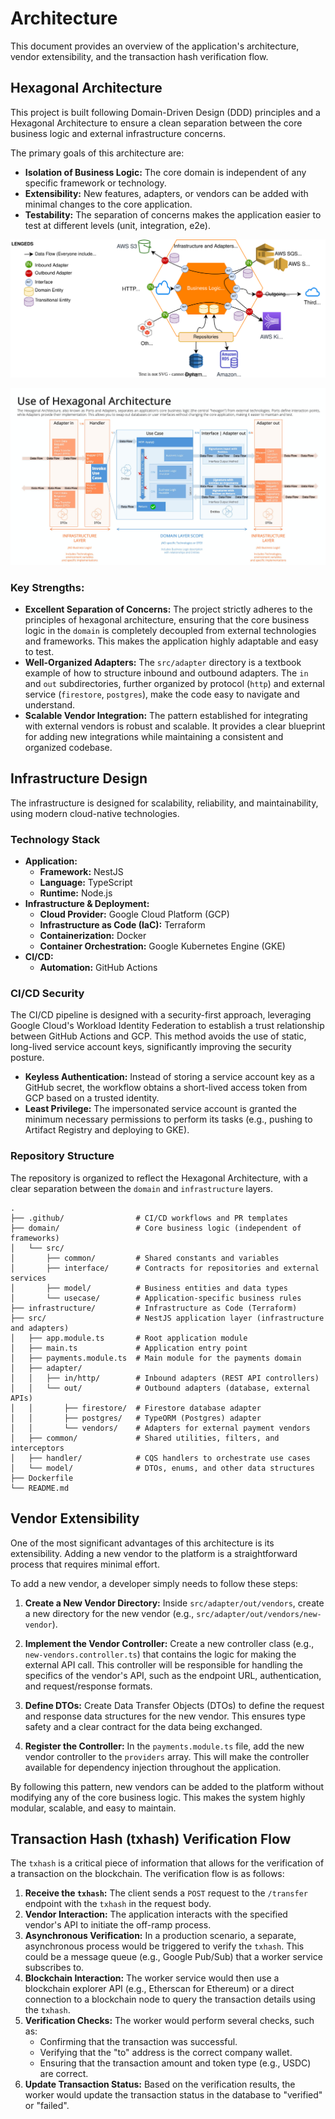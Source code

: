 # Architecture

This document provides an overview of the application's architecture, vendor extensibility, and the transaction hash verification flow.

## Hexagonal Architecture

This project is built following Domain-Driven Design (DDD) principles and a Hexagonal Architecture to ensure a clean separation between the core business logic and external infrastructure concerns.

The primary goals of this architecture are:
- **Isolation of Business Logic:** The core domain is independent of any specific framework or technology.
- **Extensibility:** New features, adapters, or vendors can be added with minimal changes to the core application.
- **Testability:** The separation of concerns makes the application easier to test at different levels (unit, integration, e2e).

<p align="center">
  <img src="./README-hexarch-diagram.svg">
</p>
<p align="center">
  <img src="./README-hexagonal-architecture-data-flow.jpeg" alt="Hexagonal Architecture Data Flow">
</p>

### Key Strengths:

*   **Excellent Separation of Concerns:** The project strictly adheres to the principles of hexagonal architecture, ensuring that the core business logic in the `domain` is completely decoupled from external technologies and frameworks. This makes the application highly adaptable and easy to test.
*   **Well-Organized Adapters:** The `src/adapter` directory is a textbook example of how to structure inbound and outbound adapters. The `in` and `out` subdirectories, further organized by protocol (`http`) and external service (`firestore`, `postgres`), make the code easy to navigate and understand.
*   **Scalable Vendor Integration:** The pattern established for integrating with external vendors is robust and scalable. It provides a clear blueprint for adding new integrations while maintaining a consistent and organized codebase.

## Infrastructure Design

The infrastructure is designed for scalability, reliability, and maintainability, using modern cloud-native technologies.

### Technology Stack

-   **Application:**
    -   **Framework:** NestJS
    -   **Language:** TypeScript
    -   **Runtime:** Node.js
-   **Infrastructure & Deployment:**
    -   **Cloud Provider:** Google Cloud Platform (GCP)
    -   **Infrastructure as Code (IaC):** Terraform
    -   **Containerization:** Docker
    -   **Container Orchestration:** Google Kubernetes Engine (GKE)
-   **CI/CD:**
    -   **Automation:** GitHub Actions

### CI/CD Security

The CI/CD pipeline is designed with a security-first approach, leveraging Google Cloud's Workload Identity Federation to establish a trust relationship between GitHub Actions and GCP. This method avoids the use of static, long-lived service account keys, significantly improving the security posture.

-   **Keyless Authentication:** Instead of storing a service account key as a GitHub secret, the workflow obtains a short-lived access token from GCP based on a trusted identity.
-   **Least Privilege:** The impersonated service account is granted the minimum necessary permissions to perform its tasks (e.g., pushing to Artifact Registry and deploying to GKE).

### Repository Structure

The repository is organized to reflect the Hexagonal Architecture, with a clear separation between the `domain` and `infrastructure` layers.

```
.
├── .github/                # CI/CD workflows and PR templates
├── domain/                 # Core business logic (independent of frameworks)
│   └── src/
│       ├── common/         # Shared constants and variables
│       ├── interface/      # Contracts for repositories and external services
│       ├── model/          # Business entities and data types
│       └── usecase/        # Application-specific business rules
├── infrastructure/         # Infrastructure as Code (Terraform)
├── src/                    # NestJS application layer (infrastructure and adapters)
│   ├── app.module.ts       # Root application module
│   ├── main.ts             # Application entry point
│   ├── payments.module.ts  # Main module for the payments domain
│   ├── adapter/
│   │   ├── in/http/        # Inbound adapters (REST API controllers)
│   │   └── out/            # Outbound adapters (database, external APIs)
│   │       ├── firestore/  # Firestore database adapter
│   │       ├── postgres/   # TypeORM (Postgres) adapter
│   │       └── vendors/    # Adapters for external payment vendors
│   ├── common/             # Shared utilities, filters, and interceptors
│   ├── handler/            # CQS handlers to orchestrate use cases
│   └── model/              # DTOs, enums, and other data structures
├── Dockerfile
└── README.md
```

## Vendor Extensibility

One of the most significant advantages of this architecture is its extensibility. Adding a new vendor to the platform is a straightforward process that requires minimal effort.

To add a new vendor, a developer simply needs to follow these steps:

1.  **Create a New Vendor Directory:** Inside `src/adapter/out/vendors`, create a new directory for the new vendor (e.g., `src/adapter/out/vendors/new-vendor`).

2.  **Implement the Vendor Controller:** Create a new controller class (e.g., `new-vendors.controller.ts`) that contains the logic for making the external API call. This controller will be responsible for handling the specifics of the vendor's API, such as the endpoint URL, authentication, and request/response formats.

3.  **Define DTOs:** Create Data Transfer Objects (DTOs) to define the request and response data structures for the new vendor. This ensures type safety and a clear contract for the data being exchanged.

4.  **Register the Controller:** In the `payments.module.ts` file, add the new vendor controller to the `providers` array. This will make the controller available for dependency injection throughout the application.

By following this pattern, new vendors can be added to the platform without modifying any of the core business logic. This makes the system highly modular, scalable, and easy to maintain.

## Transaction Hash (txhash) Verification Flow

The `txhash` is a critical piece of information that allows for the verification of a transaction on the blockchain. The verification flow is as follows:

1.  **Receive the `txhash`:** The client sends a `POST` request to the `/transfer` endpoint with the `txhash` in the request body.
2.  **Vendor Interaction:** The application interacts with the specified vendor's API to initiate the off-ramp process.
3.  **Asynchronous Verification:** In a production scenario, a separate, asynchronous process would be triggered to verify the `txhash`. This could be a message queue (e.g., Google Pub/Sub) that a worker service subscribes to.
4.  **Blockchain Interaction:** The worker service would then use a blockchain explorer API (e.g., Etherscan for Ethereum) or a direct connection to a blockchain node to query the transaction details using the `txhash`.
5.  **Verification Checks:** The worker would perform several checks, such as:
    *   Confirming that the transaction was successful.
    *   Verifying that the "to" address is the correct company wallet.
    *   Ensuring that the transaction amount and token type (e.g., USDC) are correct.
6.  **Update Transaction Status:** Based on the verification results, the worker would update the transaction status in the database to "verified" or "failed".
